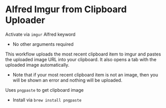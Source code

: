# Alfred Imgur from Clipboard Uploader

Activate via `imgur` Alfred keyword
- No other arguments required

This workflow uploads the most recent clipboard item to imgur and pastes the uploaded image URL into your clipboard. It also opens a tab with the uploaded image automatically.
- Note that if your most recent clipboard item is not an image, then you will be shown an error and nothing will be uploaded.

Uses `pngpaste` to get clipboard image
- Install via `brew install pngpaste`

